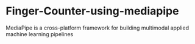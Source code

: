 # Finger-Counter-using-mediapipe
MediaPipe is a cross-platform framework for building multimodal applied machine learning pipelines
